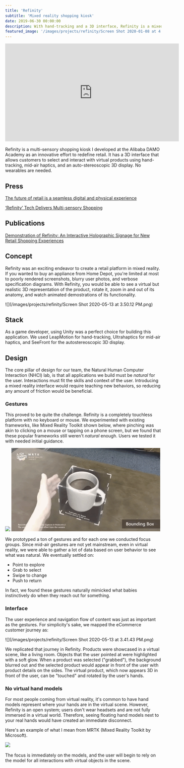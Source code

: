 ```yaml
---
title: 'Refinity'
subtitle: 'Mixed reality shopping kiosk'
date: 2019-06-30 00:00:00
description: With hand-tracking and a 3D interface, Refinity is a mixed reality shopping kiosk that allows users to select and interact with virtual products using only their hands. No wearables are needed. Made with Unity, UltraLeap, and SeeFront.
featured_image: '/images/projects/refinity/Screen Shot 2020-01-08 at 4.20.33 PM.png'
---
```


<iframe width="560" height="315" src="https://www.youtube.com/embed/6hhJItjbH2I" frameborder="0" allow="accelerometer; autoplay; encrypted-media; gyroscope; picture-in-picture" allowfullscreen></iframe>

Refinity is a multi-sensory shopping kiosk I developed at the Alibaba DAMO Academy as an innovative effort to redefine retail. It has a 3D interface that allows customers to select and interact with virtual products using hand-tracking, mid-air haptics, and an auto-stereoscopic 3D display. No wearables are needed.

## Press

[The future of retail is a seamless digital and physical experience](https://retailtechinnovationhub.com/home/2019/8/7/the-future-of-retail-is-a-seamless-digital-and-physical-experience)

[‘Refinity’ Tech Delivers Multi-sensory Shopping](https://www.alizila.com/video/refinity-tech-delivers-multi-sensory-shopping/)

## Publications

[Demonstration of Refinity: An Interactive Holographic Signage for New Retail Shopping Experiences](https://dl.acm.org/doi/fullHtml/10.1145/3290607.3313269)

## Concept 

Refinity was an exciting endeavor to create a retail platform in mixed reality. If you wanted to buy an appliance from Home Depot, you're limited at most to poorly rendered screenshots, blurry user photos, and verbose specification diagrams. With Refinity, you would be able to see a virtual but realistic 3D representation of the product, rotate it, zoom in and out of its anatomy, and watch animated demostrations of its functionality.

![](/images/projects/refinity/Screen Shot 2020-05-13 at 3.50.12 PM.png)

## Stack

As a game developer, using Unity was a perfect choice for building this application. We used LeapMotion for hand-tracking, Ultrahaptics for mid-air haptics, and SeeFront for the autostereoscopic 3D display.

## Design

The core pillar of design for our team, the Natural Human Computer Interaction (NHCI) lab, is that all applications we build must be *natural* for the user. Interactions must fit the skills and context of the user. Introducing a mixed reality interface would require teaching new behaviors, so reducing any amount of friction would be beneficial. 

### Gestures

This proved to be quite the challenge. Refinity is a completely touchless platform with no keyboard or mouse. We experimented with existing frameworks, like Mixed Reality Toolkit shown below, where pinching was akin to clicking on a mouse or tapping on a phone screen, but we found that these popular frameworks still weren't *natural* enough. Users we tested it with needed initial guidance. 

<div class="gallery" data-columns="2">
	<img src="/images/projects/refinity/vr-magic-hololens_2-hand_interaction-vrroom-4.gif">
	<img src="/images/projects/refinity/vr-magic-hololens_2-hand_interaction-vrroom-2.gif">
</div>

We prototyped a ton of gestures and for each one we conducted focus groups. Since mid-air gestures are not yet mainstream, even in virtual reality, we were able to gather a lot of data based on user behavior to see what was natural. We eventually settled on:

* Point to explore
* Grab to select
* Swipe to change
* Push to return

In fact, we found these gestures naturally mimicked what babies instinctively do when they reach out for something. 

### Interface 

The user experience and navigation flow of content was just as important as the gestures. For simplicity's sake, we mapped the eCommerce customer journey as:

![](/images/projects/refinity/Screen Shot 2020-05-13 at 3.41.43 PM.png)

We replicated that journey in Refinity. Products were showcased in a virtual scene, like a living room. Objects that the user pointed at were highlighted with a soft glow. When a product was selected ("grabbed"), the background blurred out and the selected product would appear in front of the user with product details on the sides. The virtual product, which now appears 3D in front of the user, can be "touched" and rotated by the user's hands.

### No virtual hand models

For most people coming from virtual reality, it's common to have hand models represent where your hands are in the virtual scene. However, Refinity is an open system; users don't wear headsets and are not fully immersed in a virtual world. Therefore, seeing floating hand models next to your real hands would have created an immediate disconnect. 

Here's an example of what I mean from MRTK (Mixed Reality Toolkit by Microsoft).

![](/images/projects/refinity/vr-magic-hololens_2-hand_interaction-vrroom-3.gif)

The focus is immediately on the models, and the user will begin to rely on the model for all interactions with virtual objects in the scene. 
